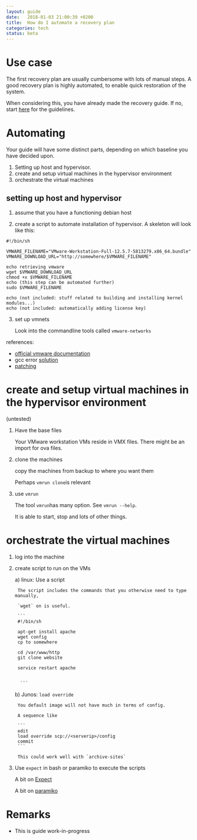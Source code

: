 ```yaml
---
layout: guide
date:   2018-01-03 21:00:39 +0200
title:  How do I automate a recovery plan
categories: tech
status: beta
---
```


# Use case

The first recovery plan are usually cumbersome with lots of manual steps. A good recovery plan is highly automated, to enable quick restoration of the system.

When considering this, you have already made the recovery guide. If no, start [here](creating_recovery_plans.html) for the guidelines.

# Automating 

Your guide will have some distinct parts, depending on which baseline you have decided upon.
1. Setting up host and hypervisor.
2. create and setup virtual machines in the hypervisor environment
3. orchestrate the virtual machines

## setting up host and hypervisor

1. assume that you have a functioning debian host

2. create a script to automate installation of hypervisor. A skeleton will look like this:

```
#!/bin/sh

VMWARE_FILENAME="VMware-Workstation-Full-12.5.7-5813279.x86_64.bundle"
VMWARE_DOWNLOAD_URL="http://somewhere/$VMWARE_FILENAME"

echo retrieving vmware
wget $VMWARE_DOWNLOAD_URL
chmod +x $VMWARE_FILENAME
echo (this step can be automated further)
sudo $VMWARE_FILENAME

echo (not included: stuff related to building and installing kernel modules...)
echo (not included: automatically adding license key)
```

3. set up vmnets
   
   Look into the commandline tools called `vmware-networks`

references: 
* [official vmware documentation](https://docs.vmware.com/en/VMware-Workstation-Pro/index.html)
* gcc error [solution](https://stackoverflow.com/questions/45912140/gcc-6-4-0-error-with-vmware-player-and-kali-linux)
* [patching](https://communities.vmware.com/thread/568089)

# create and setup virtual machines in the hypervisor environment

(untested)

1. Have the base files

    Your VMware workstation VMs reside in VMX files. There might be an import for ova files.
    
2. clone the machines

    copy the machines from backup to where you want them
    
    Perhaps `vmrun clone`is relevant
    
    
3. use `vmrun`

    The tool `vmrun`has many option. See `vmrun --help`. 
    
    It is able to start, stop and lots of other things.
    
    
# orchestrate the virtual machines

1. log into the machine

2. create script to run on the VMs

    a) linux: Use a script

        The script includes the commands that you otherwise need to type manually,

        `wget` on is useful.

        ```
        #!/bin/sh

        apt-get install apache
        wget config
        cp to somewhere

        cd /var/www/http
        git clone website

        service restart apache


         ```

    b) Junos: `load override`

        You default image will not have much in terms of config.

        A sequence like

        ```
        edit
        load override scp://<serverip>/config
        commit
        ```

        This could work well with `archive-sites`

3. Use `expect` in bash or paramiko to execute the scripts

    A bit on [Expect](https://likegeeks.com/expect-command/)
    
    A bit on [paramiko](https://likegeeks.com/expect-command/)

# Remarks

* This is guide work-in-progress
